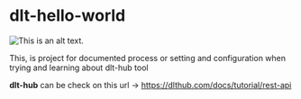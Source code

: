 # dlt-hello-world

![This is an alt text.](https://dlthub.com/docs/img/dlthub-logo.png "This is a sample image.")


This, is project for documented process or setting and configuration when trying and learning about dlt-hub tool

<b>dlt-hub</b> can be check on this url -> https://dlthub.com/docs/tutorial/rest-api
